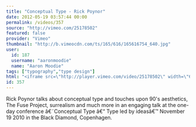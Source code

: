 ```yaml
---
title: "Conceptual Type - Rick Poynor"
date: 2012-05-19 03:57:44 00:00
permalink: /videos/357
source: "http://vimeo.com/25178502"
featured: false
provider: "Vimeo"
thumbnail: "http://b.vimeocdn.com/ts/165/616/165616754_640.jpg"
user:
  id: 187
  username: "aaronmoodie"
  name: "Aaron Moodie"
tags: ["typography","type design"]
html: "<iframe src=\"http://player.vimeo.com/video/25178502\" width=\"640\" height=\"512\" frameborder=\"0\" webkitallowfullscreen mozallowfullscreen allowfullscreen></iframe>"
id: 357
---
```


Rick Poynor talks about conceptual type and touches upon 90's aesthetics, The Fuse Project, surrealism and much more in an engaging talk at the one-day conference â€˜Conceptual Type â€“ Type led by ideasâ€™ November 19 2010 in the Black Diamond, Copenhagen.